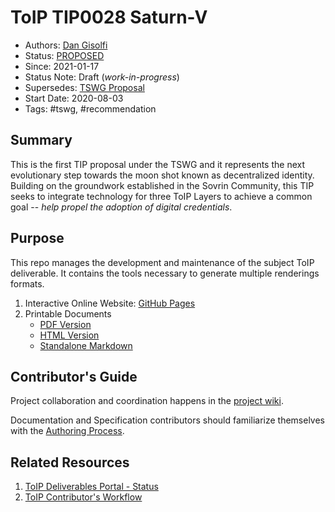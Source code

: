 # ToIP  TIP0028 Saturn-V

- Authors: [Dan Gisolfi](dan.gisolfi@gmail.com)
- Status: [PROPOSED](https://trustoverip.github.io/deliverables/process/lifecycle_management/#proposed)
- Since: 2021-01-17
- Status Note: Draft (_work-in-progress_)
- Supersedes: [TSWG Proposal](https://github.com/trustoverip/technology-stack-wg/blob/master/_proposals/saturn-v-tip.md)
- Start Date: 2020-08-03
- Tags: #tswg, #recommendation

## Summary
This is the first TIP proposal under the TSWG and it represents the next evolutionary step towards the moon shot known as decentralized identity. Building on the groundwork established in the Sovrin Community, this TIP seeks to integrate technology for three ToIP Layers to achieve a common goal -- _help propel the adoption of digital credentials_.

## Purpose
This repo manages the development and maintenance of the subject ToIP deliverable. It contains the tools necessary to generate multiple renderings formats.

1. Interactive Online Website: [GitHub Pages](https://trustoverip.github.io/TIP0028-saturn-v/)
2. Printable Documents
    * [PDF Version](./publish/TIP0028-saturn-v.pdf)
    * [HTML Version](./publish/TIP0028-saturn-v.html)
    * [Standalone Markdown](./publish/TIP0028-saturn-v.md)

## Contributor's Guide
Project collaboration and coordination happens in the [project wiki](https://github.com/trustoverip/TIP0028-saturn-v/wiki).

Documentation and Specification contributors should familiarize themselves with the [Authoring Process](https://github.com/trustoverip/TIP0028-saturn-v/blob/main/DEV_README.md).

## Related Resources

1. [ToIP Deliverables Portal - Status](https://trustoverip.github.io/deliverables/results/proposed/)
2. [ToIP Contributor's Workflow](https://trustoverip.github.io/deliverables/process/process_concepts/)
